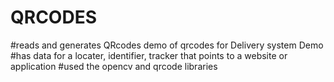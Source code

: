 # QRCODES
#reads and generates QRcodes
demo of qrcodes for Delivery system Demo
#has data for a locater, identifier, tracker that points to a website or application
#used the opencv and qrcode libraries

